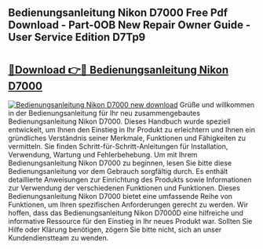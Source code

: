 ## Bedienungsanleitung Nikon D7000 Free Pdf Download - Part-0OB New Repair Owner Guide - User Service Edition D7Tp9

# <h2><a href="http://df0cd56.blite.top/?on=Bedienungsanleitung+Nikon+D7000">🔗Download 👉🔴 Bedienungsanleitung Nikon D7000</a></h2>

[![Bedienungsanleitung Nikon D7000 new download](https://i.imgur.com/lujVjoI.png)](http://df0cd56.blite.top/?on=Bedienungsanleitung+Nikon+D7000)
Grüße und willkommen in der Bedienungsanleitung für Ihr neu zusammengebautes Bedienungsanleitung Nikon D7000. Dieses Handbuch wurde speziell entwickelt, um Ihnen den Einstieg in Ihr Produkt zu erleichtern und Ihnen ein gründliches Verständnis seiner Merkmale, Funktionen und Fähigkeiten zu vermitteln. Sie finden Schritt-für-Schritt-Anleitungen für Installation, Verwendung, Wartung und Fehlerbehebung. Um mit Ihrem Bedienungsanleitung Nikon D7000 zu beginnen, lesen Sie bitte diese Bedienungsanleitung vor dem Gebrauch sorgfältig durch. Es enthält detaillierte Anweisungen zur Einrichtung des Produkts sowie Informationen zur Verwendung der verschiedenen Funktionen und Funktionen. Dieses Bedienungsanleitung Nikon D7000 bietet eine umfassende Reihe von Funktionen, um Ihren spezifischen Anforderungen gerecht zu werden. Wir hoffen, dass das Bedienungsanleitung Nikon D7000D eine hilfreiche und informative Ressource für den Einstieg in Ihr neues Produkt war. Sollten Sie Hilfe oder Klärung benötigen, zögern Sie bitte nicht, sich an unser Kundendienstteam zu wenden.
